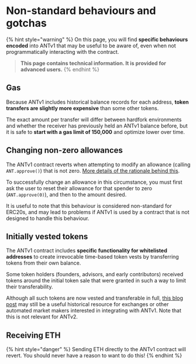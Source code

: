 # Non-standard behaviours and gotchas

{% hint style="warning" %}
On this page, you will find **specific behaviours encoded** into ANTv1 that may be useful to be aware of, even when not programmatically interacting with the contract.

> **This page contains technical information. It is provided for advanced users.**&#x20;
{% endhint %}

## Gas

Because ANTv1 includes historical balance records for each address, **token transfers are slightly more expensive** than some other tokens.

The exact amount per transfer will differ between hardfork environments and whether the receiver has previously held an ANTv1 balance before, but it is safe to **start with a gas limit of 150,000** and optimize lower over time.

## Changing non-zero allowances

The ANTv1 contract reverts when attempting to modify an allowance (calling `ANT.approve()`) that is not zero. [More details of the rationale behind this](https://github.com/ethereum/EIPs/issues/20#issuecomment-263524729).

To successfully change an allowance in this circumstance, you must first ask the user to reset their allowance for that spender to zero (`ANT.approve(0)`), and then to the amount desired.

It is useful to note that this behaviour is considered non-standard for ERC20s, and may lead to problems if ANTv1 is used by a contract that is not designed to handle this behaviour.

## Initially vested tokens

The ANTv1 contract includes **specific functionality for whitelisted addresses** to create irrevocable time-based token vests by transferring tokens from their own balance.

Some token holders (founders, advisors, and early contributors) received tokens around the initial token sale that were granted in such a way to limit their transferability.

Although all such tokens are now vested and transferable in full, [this blog post](https://blog.aragon.org/a-note-for-exchanges-or-holders-interacting-with-ant-in-an-automated-manner-fe13152c1b36) may still be a useful historical resource for exchanges or other automated market makers interested in integrating with ANTv1. Note that this is not relevant for ANTv2.

## Receiving ETH

{% hint style="danger" %}
Sending ETH directly to the ANTv1 contract will revert. You should never have a reason to want to do this!
{% endhint %}
